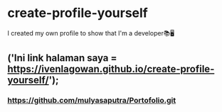 # create-profile-yourself

I created my own profile to show that I'm a developer📚🖥️

## ('Ini link halaman saya = https://ivenlagowan.github.io/create-profile-yourself/');
### https://github.com/mulyasaputra/Portofolio.git